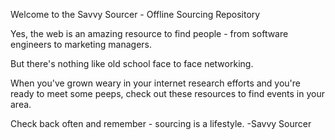 Welcome to the Savvy Sourcer - Offline Sourcing Repository

Yes, the web is an amazing resource to find people - from software engineers to marketing managers.

But there's nothing like old school face to face networking.

When you've grown weary in your internet research efforts and you're ready to meet some peeps, check out these resources to find events in your area.

Check back often and remember - sourcing is a lifestyle.
-Savvy Sourcer
